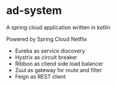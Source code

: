 # ad-system
A spring cloud application written in kotlin

Powered by Spring Cloud Netflix

- Eureka as service discovery
- Hystrix as circuit breaker
- Ribbon as cliend side load balancer
- Zuul as gateway for route and filter
- Feign as REST client

